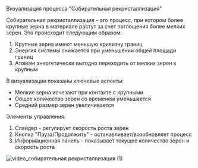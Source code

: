 Визуализация процесса "Собирательная рекристаллизация" 

Собирательная рекристаллизация - это процесс, при котором более крупные зерна в материале растут за счет поглощения более мелких зерен. Это происходит следующим образом:

1. Крупные зерна имеют меньшую кривизну границ
2. Энергия системы снижается при уменьшении общей площади границ
3. Атомам энергетически выгодно переходить от мелких зерен к крупным

В визуализации показаны ключевые аспекты:
- Мелкие зерна исчезают при контакте с крупными
- Общее количество зерен со временем уменьшается
- Средний размер зерен увеличивается

Элементы управления:
1. Слайдер - регулирует скорость роста зерен
2. Кнопка "Пауза/Продолжить" - останавливает/возобновляет процесс
3. Информационная панель - показывает текущее количество зерен и скорость роста

![video_собирательная рекристаллизация (1)](https://github.com/user-attachments/assets/2034f5ce-af0b-4b63-8eb8-66d9f616628f)

